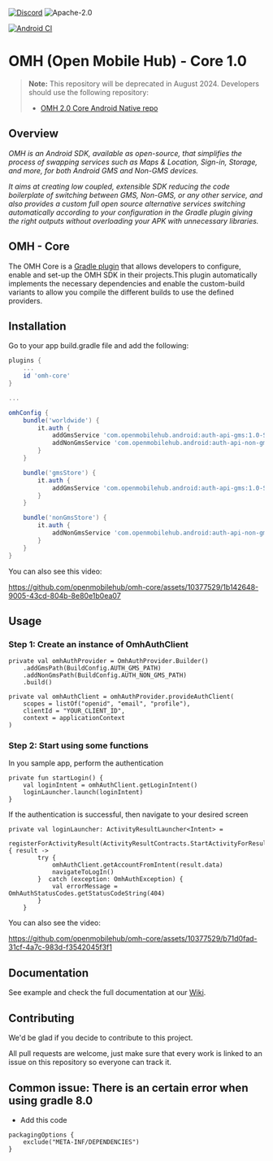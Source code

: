 [![Discord](https://img.shields.io/discord/1115727214827278446)](https://discord.gg/X8QB9DJXX6)
![Apache-2.0](https://img.shields.io/badge/license-Apache-blue)

<!--
// TODO - enable when the repo gets released and is public
![GitHub contributors](https://img.shields.io/github/contributors/openmobilehub/omh-core)
-->

[![Android CI](https://github.com/openmobilehub/omh-core/actions/workflows/android_pr.yml/badge.svg)](https://github.com/openmobilehub/omh-core/actions/workflows/android_pr.yml)

# OMH (Open Mobile Hub) - Core 1.0

> **Note:** This repository will be deprecated in August 2024. Developers should use the following repository:
> - [OMH 2.0 Core Android Native repo](https://github.com/openmobilehub/android-omh-core)

## Overview

_OMH is an Android SDK, available as open-source, that simplifies the process of swapping services such as Maps & Location, Sign-in, Storage, and more, for both Android GMS and Non-GMS devices._

_It aims at creating low coupled, extensible SDK reducing the code boilerplate of switching between GMS, Non-GMS, or any other service, and also provides a custom full open source alternative services switching automatically according to your configuration in the Gradle plugin giving the right outputs without overloading your APK with unnecessary libraries._

## OMH - Core

The OMH Core is a [Gradle plugin](https://docs.gradle.org/current/userguide/plugins.html) that allows developers to configure, enable and set-up the OMH SDK in their projects.This plugin automatically implements the necessary dependencies and enable the custom-build variants to allow you compile the different builds to use the defined providers.

## Installation

Go to your app build.gradle file and add the following:

```groovy
plugins {
    ...
    id 'omh-core'
}

...

omhConfig {
    bundle('worldwide') {
        it.auth {
            addGmsService 'com.openmobilehub.android:auth-api-gms:1.0-SNAPSHOT'
            addNonGmsService 'com.openmobilehub.android:auth-api-non-gms:1.0-SNAPSHOT'
        }
    }

    bundle('gmsStore') {
        it.auth {
            addGmsService 'com.openmobilehub.android:auth-api-gms:1.0-SNAPSHOT'
        }
    }

    bundle('nonGmsStore') {
        it.auth {
            addNonGmsService 'com.openmobilehub.android:auth-api-non-gms:1.0-SNAPSHOT'
        }
    }
}
```

You can also see this video:

https://github.com/openmobilehub/omh-core/assets/10377529/1b142648-9005-43cd-804b-8e80e1b0ea07

## Usage

### Step 1: Create an instance of OmhAuthClient

```
private val omhAuthProvider = OmhAuthProvider.Builder()
    .addGmsPath(BuildConfig.AUTH_GMS_PATH)
    .addNonGmsPath(BuildConfig.AUTH_NON_GMS_PATH)
    .build()
```

```
private val omhAuthClient = omhAuthProvider.provideAuthClient(
    scopes = listOf("openid", "email", "profile"),
    clientId = "YOUR_CLIENT_ID",
    context = applicationContext
)
```

### Step 2: Start using some functions

In you sample app, perform the authentication

```
private fun startLogin() {
    val loginIntent = omhAuthClient.getLoginIntent()
    loginLauncher.launch(loginIntent)
}
```

If the authentication is successful, then navigate to your desired screen

```
private val loginLauncher: ActivityResultLauncher<Intent> =
    registerForActivityResult(ActivityResultContracts.StartActivityForResult()) { result ->
        try {
            omhAuthClient.getAccountFromIntent(result.data)
            navigateToLogIn()
        }  catch (exception: OmhAuthException) {
            val errorMessage = OmhAuthStatusCodes.getStatusCodeString(404)
        }
    }
```

You can also see the video:

https://github.com/openmobilehub/omh-core/assets/10377529/b71d0fad-31cf-4a7c-983d-f3542045f3f1

## Documentation

See example and check the full documentation at our [Wiki](https://github.com/openmobilehub/omh-core/wiki).

## Contributing

We'd be glad if you decide to contribute to this project.

All pull requests are welcome, just make sure that every work is linked to an issue on this repository so everyone can track it.

## Common issue: There is an certain error when using gradle 8.0

- Add this code

```
packagingOptions {
    exclude("META-INF/DEPENDENCIES")
}
```

